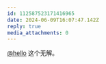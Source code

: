 ```yaml
---
id: 112587523171416965
date: 2024-06-09T16:07:47.142Z
reply: true
media_attachments: 0
---
```


[@hello](https://za.la/@hello) 这个无解。

